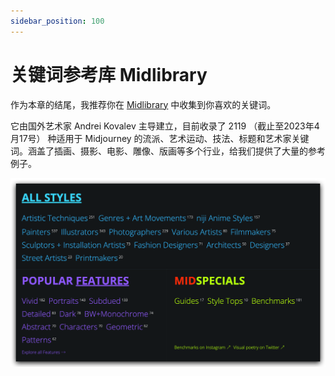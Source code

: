 ```yaml
---
sidebar_position: 100
---
```


# 关键词参考库 Midlibrary

作为本章的结尾，我推荐你在 [Midlibrary](https://www.midlibrary.io/) 中收集到你喜欢的关键词。

它由国外艺术家 Andrei Kovalev 主导建立，目前收录了 2119 （截止至2023年4月17号） 种适用于 Midjourney 的流派、艺术运动、技法、标题和艺术家关键词。涵盖了插画、摄影、电影、雕像、版画等多个行业，给我们提供了大量的参考例子。

![library](./img/library.png)

